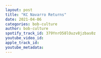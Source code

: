 ```yaml
---
layout: post
title: "KC Navarro Returns"
date: 2021-04-06
categories: bob-culture
author: bob-culture
spotify_track_id: 379YnrO58lOuzv8jzbas0z
youtube_video_id: 
apple_track_id: 
youtube_metadata: 
---
```

